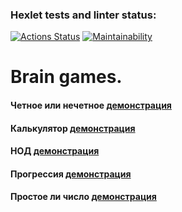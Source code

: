 ### Hexlet tests and linter status:
[![Actions Status](https://github.com/Roodmann/python-project-49/workflows/hexlet-check/badge.svg)](https://github.com/Roodmann/python-project-49/actions)
[![Maintainability](https://api.codeclimate.com/v1/badges/5711a9d34ef637051a20/maintainability)](https://codeclimate.com/github/Roodmann/python-project-49/maintainability)

#  Brain games.
####  Четное или нечетное [демонстрация](https://asciinema.org/a/h0Jcsz6FZgQfCFTQMl02xqhn1) 
	
####  Калькулятор [демонстрация](https://asciinema.org/a/jrgFZG7Ip3yayX56TxvrT4H06)

####  НОД  [демонстрация](https://asciinema.org/a/VWoQorwaklvz87a4SSQKLRBOL)

####  Прогрессия [демонстрация](https://asciinema.org/a/RWURRkx66q9XIFO4XQx0Ouwdm)

####  Простое ли число [демонстрация](https://asciinema.org/a/v6VHshDyaxoOpJOp70kwN0MG0)
